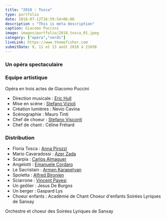```yaml
---
title: "2018 : Tosca"
type: portfolio
date: 2018-07-12T16:59:54+06:00
description : "This is meta description"
caption: Giacomo Puccini
image: images/portfolio/2018_tosca_01.jpeg
category: ["opera","verdi"]
liveLink: https://www.themefisher.com
submitDate: 9, 11 et 13 août 2018 à 21H30
---
```

### Un opéra spectaculaire



### Equipe artistique

Opéra en trois actes de Giacomo Puccini

- Direction musicale : [Eric Hull](/artists/eric_hull)
- Mise en scène : [Stefano Vizioli](/artists/stefano_vizioli/)
- Création lumières : Nevio Cavina
- Scénographie : Mauro Tinti
- Chef de choeur : [Stefano Visconti](/artists/stefano_visconti/)
- Chef de chant : Céline Frétard


### Distribution

- Floria Tosca : [Anna Pirozzi](/artists/anna_pirozzi/)
- Mario Cavaradossi : [Azer Zada](/artists/azer_zada/)
- Scarpia : [Carlos Almaguer](/artists/carlos_almaguer)
- Angelotti : [Emanuele Cordaro](/artists/emanuele_cordaro/)
- Le Sacristain : [Armen Karapetyan](/artists/armen_karapetyan/)
- Spoletta : [Alfred Bironien](/artists/alfred_bironien/)
- Sciarrone : [Vincent Pavesi](/artists/vincent_pavesi/)
- Un geôlier : Jesus De Burgos
- Un berger : Gaspard Lys
- Choeur enfants : Académie de Chant Choeur d'enfants Soirées Lyriques de Sanxay


Orchestre et choeur des Soirées Lyriques de Sanxay

